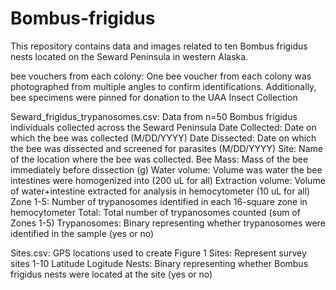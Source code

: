 # Bombus-frigidus

This repository contains data and images related to ten Bombus frigidus nests located on the Seward Peninsula in western Alaska. 

bee vouchers from each colony: One bee voucher from each colony was photographed from multiple angles to confirm identifications. 
  Additionally, bee specimens were pinned for donation to the UAA Insect Collection
  
Seward_frigidus_trypanosomes.csv: Data from n=50 Bombus frigidus individuals collected across the Seward Peninsula
  Date Collected: Date on which the bee was collected (M/DD/YYYY)
  Date Dissected: Date on which the bee was dissected and screened for parasites (M/DD/YYYY)
  Site: Name of the location where the bee was collected. 
  Bee Mass: Mass of the bee immediately before dissection (g)
  Water volume: Volume was water the bee intestines were homogenized into (200 uL for all)
  Extraction volume: Volume of water+intestine extracted for analysis in hemocytometer (10 uL for all)
  Zone 1-5: Number of trypanosomes identified in each 16-square zone in hemocytometer 
  Total: Total number of trypanosomes counted (sum of Zones 1-5)
  Trypanosomes: Binary representing whether trypanosomes were identified in the sample (yes or no) 
  
Sites.csv: GPS locations used to create Figure 1
  Sites: Represent survey sites 1-10
  Latitude 
  Logitude 
  Nests: Binary representing whether Bombus frigidus nests were located at the site (yes or no)
